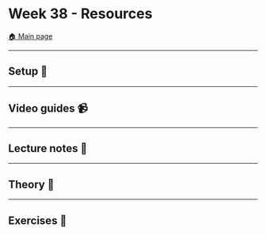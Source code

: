 # Week 38 - Resources

[:house: Main page](https://github.com/kokchun/Data-engineering-AI22)

---
## Setup :wrench:

---   
## Video guides :video_camera:


---
## Lecture notes :book:


---
## Theory :book:

---
## Exercises :running: